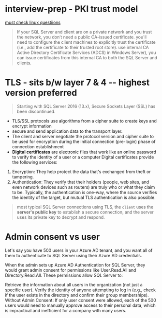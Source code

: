 # interview-prep - PKI trust model

[must check linux questiions](https://zerotomastery.io/blog/linux-interview-questions/)

> If your SQL Server and client are on a private network and you trust the network, you don’t need a public CA-issued certificate.
> you'll need to configure the client machines to explicitly trust the certificate (i.e., add the certificate to their trusted root store).
> use internal CA Active Directory Certificate Services (ADCS) in Windows Server), you can issue certificates from this internal CA to both the SQL Server and clients.
# TLS - sits b/w layer 7 & 4 -- highest version preferred
> Starting with SQL Server 2016 (13.x), Secure Sockets Layer (SSL) has been discontinued.
- TLS/SSL protocols use algorithms from a cipher suite to create keys and encrypt information
- secure and send application data to the transport layer.
-  The client and server negotiate the protocol version and cipher suite to be used for encryption during the initial connection (pre-login) phase of connection establishment
-  **Digital certificates** are electronic files that work like an online password to verify the identity of a user or a computer
Digital certificates provide the following services:

1. Encryption: They help protect the data that's exchanged from theft or tampering.
2. Authentication: They verify that their holders (people, web sites, and even network devices such as routers) are truly who or what they claim to be. Typically, the authentication is one-way, where the source verifies the identity of the target, but mutual TLS authentication is also possible.
>  most typical SQL Server connections using TLS, the `client` uses the **server's public key** to establish a secure connection, and the server uses its private key to decrypt and respond.

# Admin consent vs user 
Let's say you have 500 users in your Azure AD tenant, and you want all of them to authenticate to SQL Server using their Azure AD credentials.

When the admin sets up Azure AD Authentication for SQL Server, they would grant admin consent for permissions like User.Read.All and Directory.Read.All. These permissions allow SQL Server to:

Retrieve the information about all users in the organization (not just a specific user).
Verify the identity of anyone attempting to log in (e.g., check if the user exists in the directory and confirm their group memberships).
Without Admin Consent: If only user consent were allowed, each of the 500 users would need to manually approve access to their personal data, which is impractical and inefficient for a company with many users.
